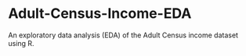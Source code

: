 # Adult-Census-Income-EDA
An exploratory data analysis (EDA) of the Adult Census income dataset using R.
